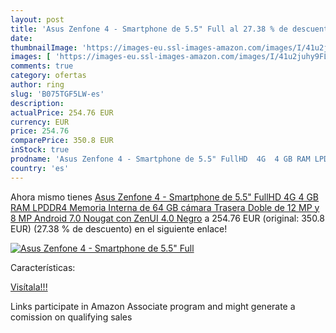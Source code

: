 ```yaml
---
layout: post
title: 'Asus Zenfone 4 - Smartphone de 5.5" Full al 27.38 % de descuento'
date: 
thumbnailImage: 'https://images-eu.ssl-images-amazon.com/images/I/41u2juhy9FL._SL200_.jpg'
images: [ 'https://images-eu.ssl-images-amazon.com/images/I/41u2juhy9FL._SL200_.jpg' ]
comments: true
category: ofertas
author: ring
slug: 'B075TGF5LW-es'
description:
actualPrice: 254.76 EUR
currency: EUR
price: 254.76
comparePrice: 350.8 EUR
inStock: true
prodname: 'Asus Zenfone 4 - Smartphone de 5.5" FullHD  4G  4 GB RAM LPDDR4  Memoria Interna de 64 GB  cámara Trasera Doble de 12 MP y 8 MP  Android 7.0 Nougat con ZenUI 4.0  Negro'
country: 'es'
---
```


Ahora mismo tienes [Asus Zenfone 4 - Smartphone de 5.5" FullHD  4G  4 GB RAM LPDDR4  Memoria Interna de 64 GB  cámara Trasera Doble de 12 MP y 8 MP  Android 7.0 Nougat con ZenUI 4.0  Negro](https://www.amazon.es/dp/B075TGF5LW/?tag=tolees-21) a 254.76 EUR (original: 350.8 EUR) (27.38 %  de descuento) en el siguiente enlace!

[![Asus Zenfone 4 - Smartphone de 5.5" Full](https://images-eu.ssl-images-amazon.com/images/I/41u2juhy9FL._SL200_.jpg)](https://www.amazon.es/dp/B075TGF5LW/?tag=tolees-21)

Características:


[Visítala!!!](https://www.amazon.es/dp/B075TGF5LW/?tag=tolees-21)

Links participate in Amazon Associate program and might generate a comission on qualifying sales
